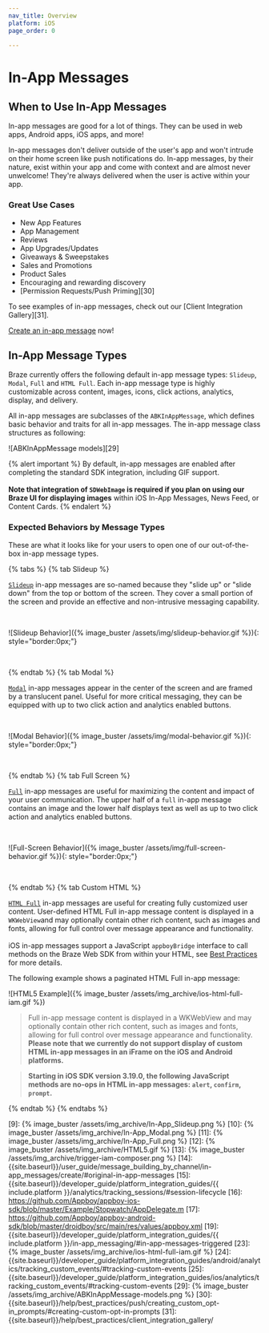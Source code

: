 ```yaml
---
nav_title: Overview
platform: iOS
page_order: 0

---
```


# In-App Messages

## When to Use In-App Messages

In-app messages are good for a lot of things. They can be used in web apps, Android apps, iOS apps, and more!

In-app messages don't deliver outside of the user's app and won't intrude on their home screen like push notifications do. In-app messages, by their nature, exist within your app and come with context and are almost never unwelcome! They're always delivered when the user is active within your app.

### Great Use Cases

- New App Features
- App Management
- Reviews
- App Upgrades/Updates
- Giveaways & Sweepstakes
- Sales and Promotions
- Product Sales
- Encouraging and rewarding discovery
- [Permission Requests/Push Priming][30]

To see examples of in-app messages, check out our [Client Integration Gallery][31].

[Create an in-app message]({{site.baseurl}}/user_guide/message_building_by_channel/in-app_messages/create/) now!

## In-App Message Types
Braze currently offers the following default in-app message types: `Slideup`, `Modal`, `Full` and `HTML Full`. Each in-app message type is highly customizable across content, images, icons, click actions, analytics, display, and delivery.

All in-app messages are subclasses of the `ABKInAppMessage`, which defines basic behavior and traits for all in-app messages. The in-app message class structures as following:

![ABKInAppMessage models][29]

{% alert important %}
By default, in-app messages are enabled after completing the standard SDK integration, including GIF support. 
<br><br>
__Note that integration of `SDWebImage` is required if you plan on using our Braze UI for displaying images__ within iOS In-App Messages, News Feed, or Content Cards.
{% endalert %}

### Expected Behaviors by Message Types

These are what it looks like for your users to open one of our out-of-the-box in-app message types.

{% tabs %}
  {% tab Slideup %}

  [`Slideup`](https://appboy.github.io/appboy-ios-sdk/docs/interface_a_b_k_in_app_message_slideup.html) in-app messages are so-named because they "slide up" or "slide down" from the top or bottom of the screen.  They cover a small portion of the screen and provide an effective and non-intrusive messaging capability.

  <br>

  ![Slideup Behavior]({% image_buster /assets/img/slideup-behavior.gif %}){: style="border:0px;"}

  <br>

{% endtab %}
{% tab Modal %}

[`Modal`](https://appboy.github.io/appboy-ios-sdk/docs/interface_a_b_k_in_app_message_modal.html) in-app messages appear in the center of the screen and are framed by a translucent panel. Useful for more critical messaging, they can be equipped with up to two click action and analytics enabled buttons.

 <br>

  ![Modal Behavior]({% image_buster /assets/img/modal-behavior.gif %}){: style="border:0px;"}

 <br>

{% endtab %}
{% tab Full Screen %}

[`Full`](https://appboy.github.io/appboy-ios-sdk/docs/interface_a_b_k_in_app_message_full.html) in-app messages are useful for maximizing the content and impact of your user communication.  The upper half of a `full` in-app message contains an image and the lower half displays text as well as up to two click action and analytics enabled buttons.

<br>

![Full-Screen Behavior]({% image_buster /assets/img/full-screen-behavior.gif %}){: style="border:0px;"}

<br>

{% endtab %}
{% tab Custom HTML %}

[`HTML Full`](https://appboy.github.io/appboy-ios-sdk/docs/interface_a_b_k_in_app_message_h_t_m_l_full.html) in-app messages are useful for creating fully customized user content. User-defined HTML Full in-app message content is displayed in a `WKWebView`and may optionally contain other rich content, such as images and fonts, allowing for full control over message appearance and functionality. <br><br>iOS in-app messages support a JavaScript `appboyBridge` interface to call methods on the Braze Web SDK from within your HTML, see <a href="https://www.braze.com/docs/help/best_practices/in-app_messages/previous_in-app_message_generations/">Best Practices</a> for more details.

The following example shows a paginated HTML Full in-app message:

![HTML5 Example]({% image_buster /assets/img_archive/ios-html-full-iam.gif %})

> Full in-app message content is displayed in a WKWebView and may optionally contain other rich content, such as images and fonts, allowing for full control over message appearance and functionality. **Please note that we currently do not support display of custom HTML in-app messages in an iFrame on the iOS and Android platforms.**

> **Starting in iOS SDK version 3.19.0, the following JavaScript methods are no-ops in HTML in-app messages: `alert`, `confirm`, `prompt`.**

{% endtab %}
{% endtabs %}


[1]: http://appboy.github.io/appboy-ios-sdk/docs/interface_a_b_k_slideup.html
[2]: https://appboy.github.io/appboy-android-sdk/javadocs/com/appboy/models/InAppMessageSlideup.html
[3]: http://appboy.github.io/appboy-ios-sdk/docs/interface_a_b_k_modal.html
[4]: https://appboy.github.io/appboy-android-sdk/javadocs/com/appboy/models/InAppMessageModal.html
[5]: http://appboy.github.io/appboy-ios-sdk/docs/interface_a_b_k_full.html
[6]: https://appboy.github.io/appboy-android-sdk/javadocs/com/appboy/models/InAppMessageFull.html
[7]: http://appboy.github.io/appboy-ios-sdk/docs/interface_a_b_k_h_t_m_l_full.html
[8]: https://appboy.github.io/appboy-android-sdk/javadocs/com/appboy/models/InAppMessageHtmlFull.html
[9]: {% image_buster /assets/img_archive/In-App_Slideup.png %}
[10]: {% image_buster /assets/img_archive/In-App_Modal.png %}
[11]: {% image_buster /assets/img_archive/In-App_Full.png %}
[12]: {% image_buster /assets/img_archive/HTML5.gif %}
[13]: {% image_buster /assets/img_archive/trigger-iam-composer.png %}
[14]: {{site.baseurl}}/user_guide/message_building_by_channel/in-app_messages/create/#original-in-app-messages
[15]: {{site.baseurl}}/developer_guide/platform_integration_guides/{{ include.platform }}/analytics/tracking_sessions/#session-lifecycle
[16]: https://github.com/Appboy/appboy-ios-sdk/blob/master/Example/Stopwatch/AppDelegate.m
[17]: https://github.com/Appboy/appboy-android-sdk/blob/master/droidboy/src/main/res/values/appboy.xml
[19]: {{site.baseurl}}/developer_guide/platform_integration_guides/{{ include.platform }}/in-app_messaging/#in-app-messages-triggered
[23]: {% image_buster /assets/img_archive/ios-html-full-iam.gif %}
[24]: {{site.baseurl}}/developer_guide/platform_integration_guides/android/analytics/tracking_custom_events/#tracking-custom-events
[25]: {{site.baseurl}}/developer_guide/platform_integration_guides/ios/analytics/tracking_custom_events/#tracking-custom-events
[29]: {% image_buster /assets/img_archive/ABKInAppMessage-models.png %}
[30]: {{site.baseurl}}/help/best_practices/push/creating_custom_opt-in_prompts/#creating-custom-opt-in-prompts
[31]: {{site.baseurl}}/help/best_practices/client_integration_gallery/
